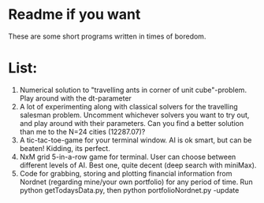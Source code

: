 # Readme if you want

These are some short programs written in times of boredom.

# List:
1. Numerical solution to "travelling ants in corner of unit cube"-problem. Play around with the dt-parameter
2. A lot of experimenting along with classical solvers for the travelling salesman problem. Uncomment whichever solvers you want to try out, and play around with their parameters. Can you find a better solution than me to the N=24 cities (12287.07)?
3. A tic-tac-toe-game for your terminal window. AI is ok smart, but can be beaten! Kidding, its perfect.
4. NxM grid 5-in-a-row game for terminal. User can choose between different levels of AI. Best one, quite decent (deep search with miniMax).
5. Code for grabbing, storing and plotting financial information from Nordnet (regarding mine/your own portfolio) for any period of time. Run python getTodaysData.py, then python portfolioNordnet.py -update

